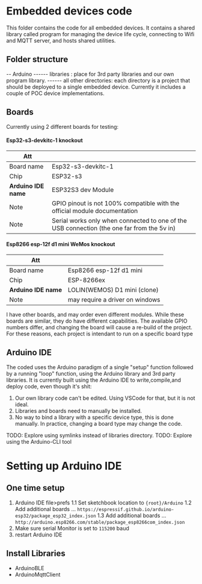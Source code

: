 # Embedded devices code
This folder contains the code for all embedded devices.
It contains a shared library called program for managing the device life cycle, connecting to Wifi and MQTT server, and hosts shared utilities.

## Folder structure
-- Arduino
------ libraries : place for 3rd party libraries and our own program library.
------ all other directories: each directory is a project that should be deployed to a single embedded device. Currently it includes a couple of POC device implementations.

## Boards

Currently using 2 different boards for testing:

#### Esp32-s3-devkitc-1 knockout 
| Att                  |                                                                                            |
|----------------------|--------------------------------------------------------------------------------------------|
| Board name           | Esp32-s3-devkitc-1                                                                         |
| Chip                 | ESP32-s3                                                                                   |
| **Arduino IDE name** | ESP32S3 dev Module                                                                         |
| Note                 | GPIO pinout is not 100% compatible with the official module documentation                  |
| Note                 | Serial works only when connected to one of the USB connection (the one far from the 5v in) |


#### Esp8266 esp-12f d1 mini WeMos knockout

| Att                  |                                 |
|----------------------|---------------------------------|
| Board name           | Esp8266 esp-12f d1 mini         |
| Chip                 | ESP-8266ex                      |
| **Arduino IDE name** | LOLIN(WEMOS) D1 mini (clone)    |
| Note                 | may require a driver on windows |


I have other boards, and may order even different modules.
While these boards are similar, they do have different capabilities. 
The available GPIO numbers differ, and changing the board will cause a re-build of the project.
For these reasons, each project is intendant to run on a specific board type

## Arduino IDE

The coded uses the Arduino paradigm of a single "setup" function followed by a running "loop" function, using the Arduino library and 3rd party libraries.
It is currently built using the Arduino IDE to write,compile,and deploy code, even though it's shit:

1. Our own library code can't be edited. Using VSCode for that, but it is not ideal. 
2. Libraries and boards need to manually be installed.
3. No way to bind a library with a specific device type, this is done manually. In practice, changing a board type may change the code.

TODO: Explore using symlinks instead of libraries directory.
TODO: Explore using the Arduino-CLI tool

# Setting up Arduino IDE

## One time setup 
1. Arduino IDE file>prefs
1.1 Set sketchbook location to `{root}/Arduino`
1.2 Add additional boards ... `https://espressif.github.io/arduino-esp32/package_esp32_index.json`
1.3 Add additional boards ...  `http://arduino.esp8266.com/stable/package_esp8266com_index.json`
2. Make sure serial Monitor is set to `115200` baud
3. restart Arduino IDE

## Install Libraries
- ArduinoBLE
- ArduinoMqttClient

